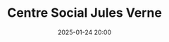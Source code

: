 ---
date: 2025-01-24 20:00
title: Centre Social Jules Verne
address: Centre Social Jules Verne, Rue Henri Dunant, 37510 Ballan-Miré
image: /centre-jules-verne.jpg
---